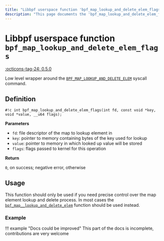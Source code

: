 ```yaml
---
title: "Libbpf userspace function 'bpf_map_lookup_and_delete_elem_flags'"
description: "This page documents the 'bpf_map_lookup_and_delete_elem_flags' libbpf userspace function, including its definition, usage, and examples."
---
```

# Libbpf userspace function `bpf_map_lookup_and_delete_elem_flags`

<!-- [LIBBPF_TAG] -->
[:octicons-tag-24: 0.5.0](https://github.com/libbpf/libbpf/releases/tag/v0.5.0)
<!-- [/LIBBPF_TAG] -->

Low level wrapper around the [`BPF_MAP_LOOKUP_AND_DELETE_ELEM`](../../../linux/syscall/BPF_MAP_LOOKUP_AND_DELETE_ELEM.md) syscall command.

## Definition

`#!c int bpf_map_lookup_and_delete_elem_flags(int fd, const void *key, void *value, __u64 flags);`

**Parameters**

- `fd`: file descriptor of the map to lookup element in
- `key`: pointer to memory containing bytes of the key used for lookup
- `value`: pointer to memory in which looked up value will be stored
- `flags`: flags passed to kernel for this operation

**Return**

`0`, on success; negative error, otherwise

## Usage

This function should only be used if you need precise control over the map element lookup and delete process. In most cases the [`bpf_map__lookup_and_delete_elem`](bpf_map__lookup_and_delete_elem.md) function should be used instead.

### Example

!!! example "Docs could be improved"
    This part of the docs is incomplete, contributions are very welcome
